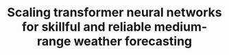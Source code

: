 ---
title: "Scaling transformer neural networks for skillful and reliable medium-range weather forecasting"
collection: publications
permalink: /publications/Stormer
venue: "Conference on Neural Information Processing Systems (NeurIPS 2024)"
award: "Best Paper Award, Tackling Climate Change with Machine Learning Workshop, ICLR 2024"
authors: '<b>Tung Nguyen</b>, Rohan Shah, Hritik Bansal, Troy Arcomano, Sandeep Madireddy, Romit Maulik, Veerabhadra Kotamarthi, Ian Foster, Aditya Grover'
paper: "https://arxiv.org/abs/2312.03876"
code: "https://github.com/tung-nd/stormer"
slide: "https://docs.google.com/presentation/d/1cTECYfcGppLDcLX3e_FMIBQ5hO1x8i0gcYKzWWKyi3I/edit?usp=sharing"
---